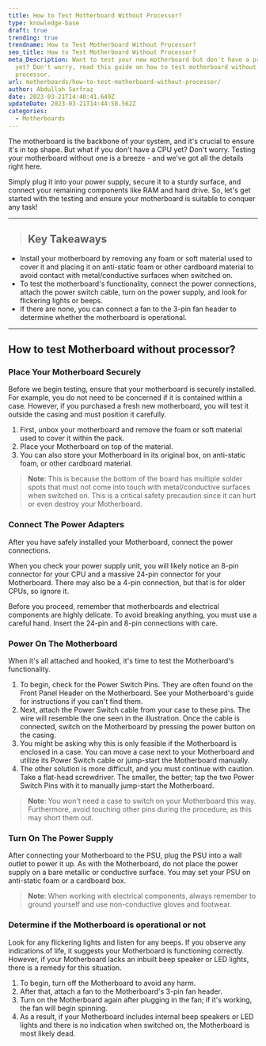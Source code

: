 ```yaml
---
title: How to Test Motherboard Without Processor?
type: knowledge-base
draft: true
trending: true
trendname: How to Test Motherboard Without Processor?
seo_title: How to Test Motherboard Without Processor?
meta_Description: Want to test your new motherboard but don't have a processor
  yet? Don't worry, read this guide on how to test motherboard without
  processor.
url: motherboards/how-to-test-motherboard-without-processor/
author: Abdullah Sarfraz
date: 2023-03-21T14:40:41.649Z
updateDate: 2023-03-21T14:44:58.562Z
categories:
  - Motherboards
---
```

The motherboard is the backbone of your system, and it's crucial to ensure it's in top shape. But what if you don't have a CPU yet? Don't worry. Testing your motherboard without one is a breeze - and we've got all the details right here.

Simply plug it into your power supply, secure it to a sturdy surface, and connect your remaining components like RAM and hard drive. So, let's get started with the testing and ensure your motherboard is suitable to conquer any task!

- - -

> ## Key Takeaways

* Install your motherboard by removing any foam or soft material used to cover it and placing it on anti-static foam or other cardboard material to avoid contact with metal/conductive surfaces when switched on.
* To test the motherboard's functionality, connect the power connections, attach the power switch cable, turn on the power supply, and look for flickering lights or beeps.
* If there are none, you can connect a fan to the 3-pin fan header to determine whether the motherboard is operational.

- - -

## How to test Motherboard without processor?

### Place Your Motherboard Securely

Before we begin testing, ensure that your motherboard is securely installed. For example, you do not need to be concerned if it is contained within a case. However, if you purchased a fresh new motherboard, you will test it outside the casing and must position it carefully.

1. First, unbox your motherboard and remove the foam or soft material used to cover it within the pack.
2. Place your Motherboard on top of the material.
3. You can also store your Motherboard in its original box, on anti-static foam, or other cardboard material.

> **Note**: This is because the bottom of the board has multiple solder spots that must not come into touch with metal/conductive surfaces when switched on. This is a critical safety precaution since it can hurt or even destroy your Motherboard.

### Connect The Power Adapters

After you have safely installed your Motherboard, connect the power connections.

When you check your power supply unit, you will likely notice an 8-pin connector for your CPU and a massive 24-pin connector for your Motherboard. There may also be a 4-pin connection, but that is for older CPUs, so ignore it.

Before you proceed, remember that motherboards and electrical components are highly delicate. To avoid breaking anything, you must use a careful hand. Insert the 24-pin and 8-pin connections with care.

### Power On The Motherboard

When it's all attached and hooked, it's time to test the Motherboard's functionality.

1. To begin, check for the Power Switch Pins. They are often found on the Front Panel Header on the Motherboard. See your Motherboard's guide for instructions if you can't find them.
2. Next, attach the Power Switch cable from your case to these pins. The wire will resemble the one seen in the illustration. Once the cable is connected, switch on the Motherboard by pressing the power button on the casing.
3. You might be asking why this is only feasible if the Motherboard is enclosed in a case. You can move a case next to your Motherboard and utilize its Power Switch cable or jump-start the Motherboard manually.
4. The other solution is more difficult, and you must continue with caution. Take a flat-head screwdriver. The smaller, the better; tap the two Power Switch Pins with it to manually jump-start the Motherboard.

> **Note**: You won't need a case to switch on your Motherboard this way. Furthermore, avoid touching other pins during the procedure, as this may short them out.

### Turn On The Power Supply

After connecting your Motherboard to the PSU, plug the PSU into a wall outlet to power it up. As with the Motherboard, do not place the power supply on a bare metallic or conductive surface. You may set your PSU on anti-static foam or a cardboard box.

> **Note**: When working with electrical components, always remember to ground yourself and use non-conductive gloves and footwear.

### Determine if the Motherboard is operational or not

Look for any flickering lights and listen for any beeps. If you observe any indications of life, it suggests your Motherboard is functioning correctly. However, if your Motherboard lacks an inbuilt beep speaker or LED lights, there is a remedy for this situation.

1. To begin, turn off the Motherboard to avoid any harm.
2. After that, attach a fan to the Motherboard's 3-pin fan header.
3. Turn on the Motherboard again after plugging in the fan; if it's working, the fan will begin spinning.
4. As a result, if your Motherboard includes internal beep speakers or LED lights and there is no indication when switched on, the Motherboard is most likely dead.